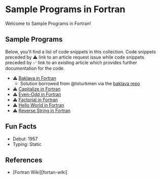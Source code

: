 # Sample Programs in Fortran

Welcome to Sample Programs in Fortran!

## Sample Programs

Below, you'll find a list of code snippets in this collection.
Code snippets preceded by :warning: link to an article request 
issue while code snippets preceded by :white_check_mark: link
to an existing article which provides further documentation
for the code.

- :warning: [Baklava in Fortran][baklava-article-issue]
  - Solution borrowed from @toturkmen via the [baklava repo][baklava-repo]
- :warning: [Capitalize in Fortran][capitalize-article-issue]
- :warning: [Even-Odd in Fortran][even-odd-article-issue]
- :warning: [Factorial in Fortran][factorial-article-issue]
- :warning: [Hello World in Fortran][hello-world-article-issue]
- :warning: [Reverse String in Fortran][reverse-string-article-issue]

## Fun Facts

- Debut: 1957
- Typing: Static

## References

- [Fortran Wiki][fortan-wiki]

[baklava-article-issue]: https://github.com/TheRenegadeCoder/sample-programs/issues/427
[baklava-repo]: https://github.com/toturkmen/baklava
[capitalize-article-issue]: https://github.com/TheRenegadeCoder/sample-programs-website/issues/386
[even-odd-article-issue]: https://github.com/TheRenegadeCoder/sample-programs-website/issues/388
[factorial-article-issue]: https://github.com/TheRenegadeCoder/sample-programs-website/issues/387
[fortran-wiki]: https://en.wikipedia.org/wiki/Fortran
[hello-world-article-issue]: https://github.com/jrg94/sample-programs/issues/73
[reverse-string-article-issue]: https://github.com/TheRenegadeCoder/sample-programs-website/issues/383
